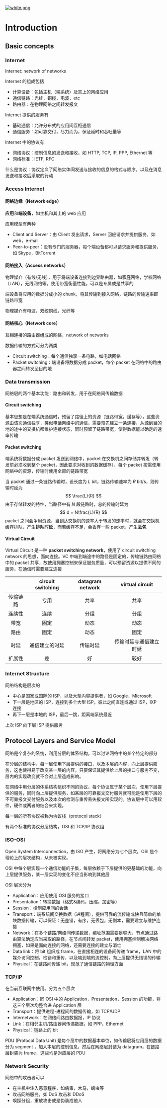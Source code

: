 [![white.png](https://i.loli.net/2019/04/11/5cae134487910.png)](https://github.com/i1123581321/NJU-open-resource)

# Introduction

## Basic concepts

### Internet

Internet: network of networks

Internet 的组成包括

* 计算设备：包括主机（端系统）及其上的网络应用
* 通信链路：光纤，铜缆，电波，etc
* 路由器：在物理网络之间转发报文

Internet 提供的服务有

* 基础通信：允许分布式的应用间互相通信
* 通信服务：如可靠交付，尽力而为，保证延时和吞吐量等

Internet 中的协议有

* 网络协议：控制信息的发送和接收，如 HTTP, TCP, IP, PPP, Ethernet 等
* 网络标准：IETF, RFC

什么是协议：协议定义了网络实体间发送与接收的信息的格式与顺序，以及在消息发送和接收后采取的行动

### Access Internet

#### 网络边缘（Network edge）

**应用**和**端设备**，如主机和其上的 web 应用

应用模型有两种

* Client and Server：由 Client 发出请求，Server 回应请求并提供服务，如 web，e-mail
* Peer-to-peer：没有专门的服务器，每个端设备都可以请求服务和提供服务，如 Skype，BitTorrent

#### 网络接入（Access networks）

物理媒介（有线/无线），用于将端设备连接到边界路由器，如家庭网络，学校网络（LAN），无线网络等。使用带宽衡量性能，可以是专属或是共享的

端设备将应用的数据分成小的 chunk，将其传输到接入网络，链路的传输速率即链路带宽

物理媒介有电波，双绞铜线，光纤等

#### 网络核心（Network core）

互相连接的路由器组成的网络，network of networks

数据传输的方式可分为两类

* Circuit switching：每个通信独享一条电路，如电话网络
* Packet switching：端设备将数据分成 packet，每个 packet 在网络中的路由器之间转发至目的地

### Data transmission

网络层的两个基本功能：路由和转发，用于在网络间传输数据

#### Circuit switching

基本思想是在端系统通信时，预留了路径上的资源（链路带宽，缓存等），这些资源由该次通信独享，类似电话网络中的通信，需要预先建立一条连接，从源到目的地的途中的交换机都维护连接状态，同时预留了链路带宽，使得数据能以确定的速率传输

#### Packet switching

端系统将数据分成 packet 发送到网络中，packet 在交换机之间存储并转发（转发前必须收到整个 packet，因此要求对收到的数据缓存），每个 packet 按需使用网络中的资源，传输时使用全部的链路带宽

当 packet 通过一条链路传输时，设长度为 $L$ bit，链路传输速率为 $R$ bit/s，则传输时延为
$$
\frac{L}{R}
$$
由于存储转发的特性，当路径中有 $N$ 段链路时，总的传输时延为
$$
d = N\frac{L}{R}
$$
packet 之间会争用资源，当到达交换机的速率大于转发的速率时，就会在交换机缓存排队，产生**排队时延**，而若缓存不足，会丢弃一些 packet，产生**丢包**

#### Virtual Circuit

Virtual Circuit 是一种 **packet switching network**，使用了 circuit switching network 的思想，面向连接。VC 中端到端途中的路径是固定的，传输链路由网络中的 packet 共享，故使用拥塞控制来保证服务质量，可以预留资源以提供不同的服务，在通信时需要建立连接

|          | circuit switching | datagram network |    virtual circuit     |
| :------: | :---------------: | :--------------: | :--------------------: |
| 传输链路 |       专用        |       共享       |          共享          |
|  连续性  |       连续        |       分组       |          分组          |
|   带宽   |       固定        |       动态       |          动态          |
|   路由   |       固定        |       动态       |          固定          |
|   时延   |  通信建立的时延   |     传输时延     | 传输时延与通信建立时延 |
|  扩展性  |        差         |        好        |          较好          |

### Internet Structure

网络结构是层次的

* 中心是国家或国际的 ISP，以及大型内容提供者，如 Google，Microsoft
* 下一层是地区的 ISP，连接到多个大型 ISP，彼此之间直连或通过 ISP，IXP 连接
* 再下一层是本地的 ISP，最后一跳，距离端系统最近

上次 ISP 向下层 ISP 提供服务

## Protocol Layers and Service Model

网络是个复杂的系统，利用分层的体系结构，可以讨论网络中的某个特定的部分

在分层的结构中，每一层使用下层提供的接口，以及本层的内容，向上层提供服务，这也使得易于改变某一层的内容，只要保证其提供给上层的接口与服务不变，层内的实现改变就不会对上层造成影响。

在网络中用分层的体系结构组织不同的协议，每个协议属于某个层次，使用下层提供的服务，同时向上层提供服务，如某层的可靠报文交付服务就可能是使用下层的不可靠报文交付服务以及本次的检测与重传丢失报文所实现的。协议层中可以用软件，硬件或两者的结合来实现。

每一层的所有协议被称为协议栈（protocol stack）

有两个标准的协议分层结构，OSI 和 TCP/IP 协议组

### ISO-OSI

Open System Interconnection，由 ISO 产生，将网络分为七个层次。OSI 是个理论上的层次结构，从未被实现。

OSI 中每个层实现一个通信功能的子集，每层依赖于下层提供的更基础的功能，向上层提供服务，某一层实现的变化不应当影响到其他层

OSI 层次分为

* Application：应用使用 OSI 服务的接口
* Presentation：转换数据（格式&编码，压缩，加密等）
* Session：控制应用间的会话
* Transport：端系统间交换数据（进程间），提供可靠的流传输或快且简单的单块数据传输，可以保证：无差错，有序，无丢包，无副本，需要建立与维护连接
* Network：在多个链路/网络间传递数据，编址范围需要足够大，节点通过路由算法确定应当采取的路径，在节点间转发 packet，使用拥塞控制解决网络拥塞，如果是面向连接的网络，还需要连接的建立与消亡
* Data link：将 bit 组织成 frame，在直接相连的设备间传递 frame，LAN 中的媒介访问控制，检错和重传，以及端到端的流控制，向上层提供无错误的传输
* Physical：在链路间传递 bit，规范了通信链路的物理方面

### TCP/IP

在当前互联网中使用。分为五个层次

* Application：同 OSI 中的 Application，Presentation，Session 的功能，将这三个层次均整合进 Application 层
* Transport：提供进程-进程间的数据传输，如 TCP/UDP
* Internetwork：在网络间路由数据报，IP 协议
* Link：在相邻主机/路由器间传递数据，如 PPP，Ethernet
* Physical：链路上的 bit

PDU (Protocol Data Unit) 是每个层中的数据基本单位，如传输层将应用层的数据分为 segment ，加入本层的控制信息，然后在网络层封装为 datagram，在链路层封装为 frame，这些均是对应层的 PDU

### Network Security

网络中的攻击者可以

* 在主机中注入恶意程序，如病毒，木马，蠕虫等
* 攻击网络服务，如 DoS 攻击和 DDoS
* 嗅探分组，重放攻击或是伪装成他人